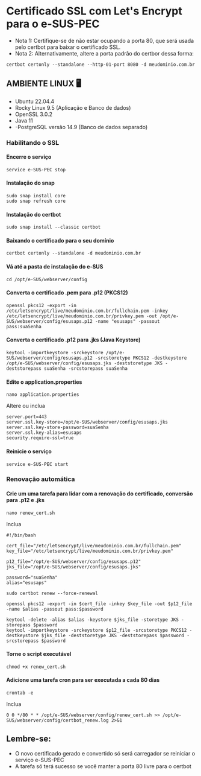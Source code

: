 # Certificado SSL com Let's Encrypt para o e-SUS-PEC
- Nota 1: Certifique-se de não estar ocupando a porta 80, que será usada pelo certbot para baixar o certificado SSL.
- Nota 2: Alternativamente, altere a porta padrão do certbor dessa forma:
```
certbot certonly --standalone --http-01-port 8080 -d meudominio.com.br
```

## AMBIENTE LINUX 🖥️
- Ubuntu 22.04.4
- Rocky Linux 9.5 (Aplicação e Banco de dados)
- OpenSSL 3.0.2
- Java 11
- -PostgreSQL versão 14.9 (Banco de dados separado)

### Habilitando o SSL

#### Encerre o serviço
```
service e-SUS-PEC stop
```

#### Instalação do snap
```
sudo snap install core
sudo snap refresh core
```

#### Instalação do certbot
```
sudo snap install --classic certbot
```

#### Baixando o certificado para o seu domínio
```
certbot certonly --standalone -d meudominio.com.br
```

#### Vá até a pasta de instalação do e-SUS
```
cd /opt/e-SUS/webserver/config
```

#### Converta o certificado .pem para .p12 (PKCS12)
```
openssl pkcs12 -export -in /etc/letsencrypt/live/meudominio.com.br/fullchain.pem -inkey /etc/letsencrypt/live/meudominio.com.br/privkey.pem -out /opt/e-SUS/webserver/config/esusaps.p12 -name "esusaps" -passout pass:suaSenha
```

#### Converta o certificado .p12 para .jks (Java Keystore)
```
keytool -importkeystore -srckeystore /opt/e-SUS/webserver/config/esusaps.p12 -srcstoretype PKCS12 -destkeystore /opt/e-SUS/webserver/config/esusaps.jks -deststoretype JKS -deststorepass suaSenha -srcstorepass suaSenha
```

#### Edite o application.properties
```
nano application.properties
```

Altere ou inclua
```
server.port=443
server.ssl.key-store=/opt/e-SUS/webserver/config/esusaps.jks
server.ssl.key-store-password=suaSenha
server.ssl.key-alias=esusaps
security.require-ssl=true
```

#### Reinicie o serviço
```
service e-SUS-PEC start
```

### Renovação automática
#### Crie um uma tarefa para lidar com a renovação do certificado, conversão para .p12 e .jks
```
nano renew_cert.sh
```

Inclua
```
#!/bin/bash

cert_file="/etc/letsencrypt/live/meudominio.com.br/fullchain.pem"
key_file="/etc/letsencrypt/live/meudominio.com.br/privkey.pem"

p12_file="/opt/e-SUS/webserver/config/esusaps.p12"
jks_file="/opt/e-SUS/webserver/config/esusaps.jks"

password="suaSenha"
alias="esusaps"

sudo certbot renew --force-renewal

openssl pkcs12 -export -in $cert_file -inkey $key_file -out $p12_file -name $alias -passout pass:$password

keytool -delete -alias $alias -keystore $jks_file -storetype JKS -storepass $password
keytool -importkeystore -srckeystore $p12_file -srcstoretype PKCS12 -destkeystore $jks_file -deststoretype JKS -deststorepass $password -srcstorepass $password
```

#### Torne o script executável
```
chmod +x renew_cert.sh
```

#### Adicione uma tarefa cron para ser executada a cada 80 dias
```
crontab -e
```

Inclua
```
0 0 */80 * * /opt/e-SUS/webserver/config/renew_cert.sh >> /opt/e-SUS/webserver/config/certbot_renew.log 2>&1
```

## Lembre-se:
* O novo certificado gerado e convertido só será carregador se reiniciar o serviço e-SUS-PEC
* A tarefa só terá sucesso se você manter a porta 80 livre para o certbot
